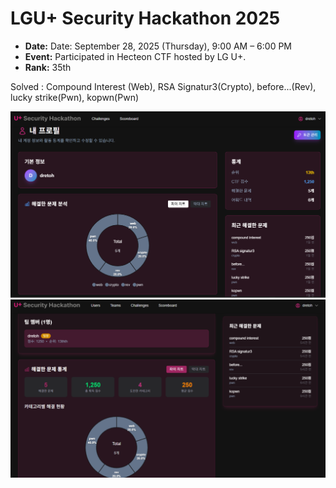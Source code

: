 # LGU+ Security Hackathon 2025

- **Date:** Date: September 28, 2025 (Thursday), 9:00 AM – 6:00 PM 
- **Event:** Participated in Hecteon CTF hosted by LG U+. 
- **Rank:** 35th

Solved : Compound Interest (Web), RSA Signatur3(Crypto), before...(Rev), lucky strike(Pwn), kopwn(Pwn)

![res](./res/result1.png)
![res](./res/result2.png)
